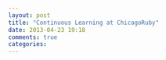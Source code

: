 ```yaml
---
layout: post
title: "Continuous Learning at ChicagoRuby"
date: 2013-04-23 19:18
comments: true
categories: 
---
```

